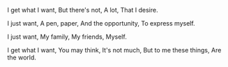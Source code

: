 I get what I want,
But there's not,
A lot,
That I desire.

I just want,
A pen, paper,
And the opportunity,
To express myself.

I just want,
My family,
My friends,
Myself.

I get what I want,
You may think,
It's not much,
But to me these things,
Are the world.